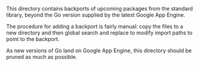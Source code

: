 This directory contains backports of upcoming packages from the
standard library, beyond the Go version supplied by the latest Google
App Engine.

The procedure for adding a backport is fairly manual: copy the files
to a new directory and then global search and replace to modify import
paths to point to the backport.

As new versions of Go land on Google App Engine, this directory should
be pruned as much as possible.
